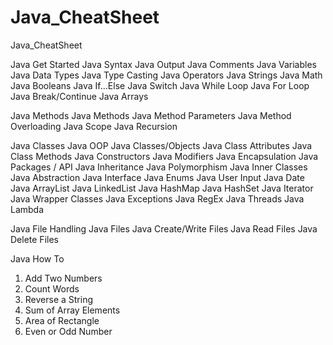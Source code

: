 # Java_CheatSheet
Java_CheatSheet

Java Get Started
Java Syntax
Java Output
Java Comments
Java Variables
Java Data Types
Java Type Casting
Java Operators
Java Strings
Java Math
Java Booleans
Java If...Else
Java Switch
Java While Loop
Java For Loop
Java Break/Continue
Java Arrays

Java Methods
Java Methods
Java Method Parameters
Java Method Overloading
Java Scope
Java Recursion

Java Classes
Java OOP
Java Classes/Objects
Java Class Attributes
Java Class Methods
Java Constructors
Java Modifiers
Java Encapsulation
Java Packages / API
Java Inheritance
Java Polymorphism
Java Inner Classes
Java Abstraction
Java Interface
Java Enums
Java User Input
Java Date
Java ArrayList
Java LinkedList
Java HashMap
Java HashSet
Java Iterator
Java Wrapper Classes
Java Exceptions
Java RegEx
Java Threads
Java Lambda

Java File Handling
Java Files
Java Create/Write Files
Java Read Files
Java Delete Files

Java How To
1) Add Two Numbers
2) Count Words
3) Reverse a String
4) Sum of Array Elements
5) Area of Rectangle
6) Even or Odd Number
